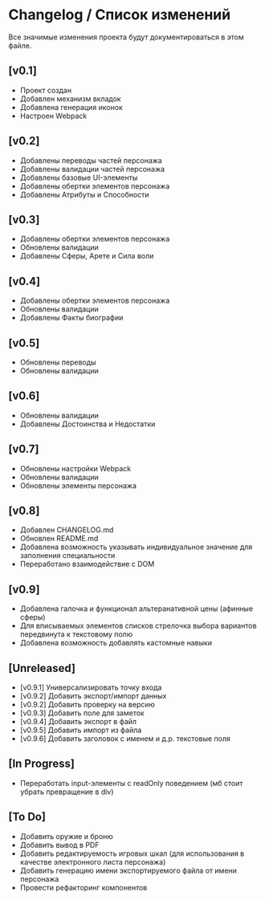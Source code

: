 # Changelog / Список изменений

Все значимые изменения проекта будут документироваться в этом файле.

## [v0.1]

- Проект создан
- Добавлен механизм вкладок
- Добавлена генерация иконок
- Настроен Webpack

## [v0.2]

- Добавлены переводы частей персонажа
- Добавлены валидации частей персонажа
- Добавлены базовые UI-элементы
- Добавлены обертки элементов персонажа
- Добавлены Атрибуты и Способности

## [v0.3]

- Добавлены обертки элементов персонажа
- Обновлены валидации
- Добавлены Сферы, Арете и Сила воли

## [v0.4]

- Добавлены обертки элементов персонажа
- Обновлены валидации
- Добавлены Факты биографии

## [v0.5]

- Обновлены переводы
- Обновлены валидации

## [v0.6]

- Обновлены валидации
- Добавлены Достоинства и Недостатки

## [v0.7]

- Обновлены настройки Webpack
- Обновлены валидации
- Обновлены элементы персонажа

## [v0.8]

- Добавлен CHANGELOG.md
- Обновлен README.md
- Добавлена возможность указывать индивидуальное значение для заполнения специальности
- Переработано взаимодействие с DOM

## [v0.9]

- Добавлена галочка и функционал альтеранативной цены (афинные сферы)
- Для вписываемых элементов списков стрелочка выбора вариантов передвинута к текстовому полю
- Добавлена возможность добавлять кастомные навыки

## [Unreleased]

- [v0.9.1] Универсализировать точку входа
- [v0.9.2] Добавить экспорт/импорт данных
- [v0.9.2] Добавить проверку на версию
- [v0.9.3] Добавить поле для заметок
- [v0.9.4] Добавить экспорт в файл
- [v0.9.5] Добавить импорт из файла
- [v0.9.6] Добавить заголовок с именем и д.р. текстовые поля

## [In Progress]

- Переработать input-элементы с readOnly поведением (мб стоит убрать превращение в div)

## [To Do]

- Добавить оружие и броню
- Добавить вывод в PDF
- Добавить редактируемость игровых шкал (для использования в качестве электронного листа персонажа)
- Добавить генерацию имени экспортируемого файла от имени персонажа
- Провести рефакторинг компонентов
